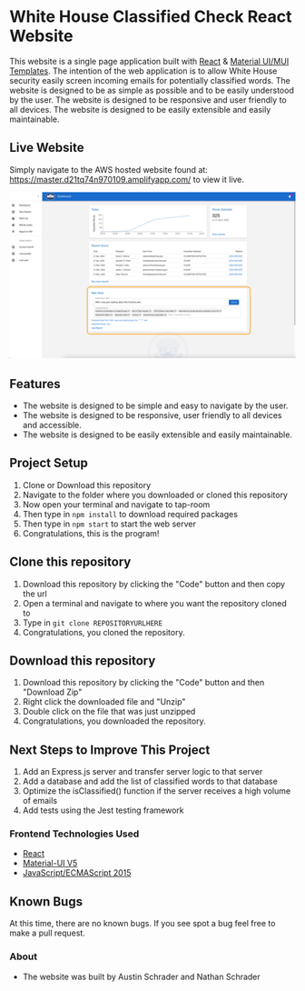 # White House Classified Check React Website

This website is a single page application built with [React](https://reactjs.org/) & [Material UI/MUI Templates](https://mui.com/material-ui/getting-started/templates/). The intention of the web application is to allow White House security easily screen incoming emails for potentially classified words. The website is designed to be as simple as possible and to be easily understood by the user. The website is designed to be responsive and user friendly to all devices. The website is designed to be easily extensible and easily maintainable.

## Live Website

Simply navigate to the AWS hosted website found at: https://master.d21tq74n970109.amplifyapp.com/ to view it live.

![Classified Checker Home Page](./Classified-Checker.png?raw=true "Classified Checker")

## Features

- The website is designed to be simple and easy to navigate by the user.
- The website is designed to be responsive, user friendly to all devices and accessible.
- The website is designed to be easily extensible and easily maintainable.

## Project Setup

1. Clone or Download this repository
2. Navigate to the folder where you downloaded or cloned this repository
3. Now open your terminal and navigate to tap-room
4. Then type in `npm install` to download required packages
5. Then type in `npm start` to start the web server
6. Congratulations, this is the program!

## Clone this repository

1. Download this repository by clicking the "Code" button and then copy the url
2. Open a terminal and navigate to where you want the repository cloned to
3. Type in `git clone REPOSITORYURLHERE`
4. Congratulations, you cloned the repository.

## Download this repository

1. Download this repository by clicking the "Code" button and then "Download Zip"
2. Right click the downloaded file and "Unzip"
3. Double click on the file that was just unzipped
4. Congratulations, you downloaded the repository.

## Next Steps to Improve This Project

1. Add an Express.js server and transfer server logic to that server
2. Add a database and add the list of classified words to that database
3. Optimize the isClassified() function if the server receives a high volume of emails
4. Add tests using the Jest testing framework

### Frontend Technologies Used

- [React](https://reactjs.org/)
- [Material-UI V5](https://material-ui.com/)
- [JavaScript/ECMAScript 2015](https://262.ecma-international.org/6.0/)

## Known Bugs

At this time, there are no known bugs. If you see spot a bug feel free to make a pull request.

### About

- The website was built by Austin Schrader and Nathan Schrader
